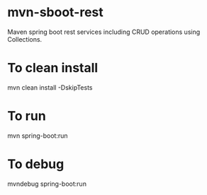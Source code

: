 # mvn-sboot-rest
Maven spring boot rest services including CRUD operations using Collections.

# To clean install
mvn clean install -DskipTests

# To run
mvn spring-boot:run

# To debug
mvndebug spring-boot:run